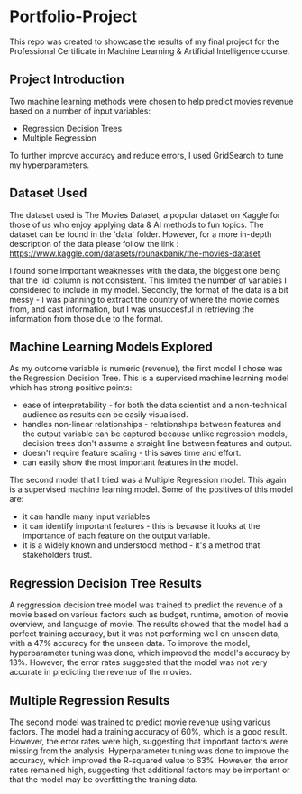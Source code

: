 # Portfolio-Project

This repo was created to showcase the results of my final project for the Professional Certificate in Machine Learning & Artificial Intelligence course.

## Project Introduction

 Two machine learning methods were chosen to help predict movies revenue based on a number of input variables:
* Regression Decision Trees
* Multiple Regression

To further improve accuracy and reduce errors, I used GridSearch to tune my hyperparameters.

## Dataset Used

The dataset used is The Movies Dataset, a popular dataset on Kaggle for those of us who enjoy applying data & AI methods to fun topics. The dataset  can be found in the 'data' folder. However, for a more in-depth description of the data please follow the link : https://www.kaggle.com/datasets/rounakbanik/the-movies-dataset

I found some important weaknesses with the data, the biggest one being that the 'id' column is not consistent. This limited the number of variables I considered to include in my model. Secondly, the format of the data is a bit messy - I was planning to extract the country of where the movie comes from, and cast information, but I was unsuccesful in retrieving the information from those due to the format.

## Machine Learning Models Explored

As my outcome variable is numeric (revenue), the first model I chose was the Regression Decision Tree. This is a supervised machine learning model which has strong positive points:
* ease of interpretability - for both the data scientist and a non-technical audience as results can be easily visualised.
* handles non-linear relationships - relationships between features and the output variable can be captured because unlike regression models, decision trees don't assume a straight line between features and output.
* doesn't require feature scaling - this saves time and effort.
* can easily show the most important features in the model.

The second model that I tried was a Multiple Regression model. This again is a supervised machine learning model. Some of the positives of this model are:
* it can handle many input variables 
* it can identify important features - this is because it looks at the importance of each feature on the output variable.
* it is a widely known and understood method - it's a method that stakeholders trust.

## Regression Decision Tree Results

A reggression decision tree model was trained to predict the revenue of a movie based on various factors such as budget, runtime, emotion of movie overview, and language of movie. The results showed that the model had a perfect training accuracy, but it was not performing well on unseen data, with a 47% accuracy for the unseen data. To improve the model, hyperparameter tuning was done, which improved the model's accuracy by 13%. However, the error rates suggested that the model was not very accurate in predicting the revenue of the movies.


## Multiple Regression Results

The second model was trained to predict movie revenue using various factors. The model had a training accuracy of 60%, which is a good result. However, the error rates were high, suggesting that important factors were missing from the analysis. Hyperparameter tuning was done to improve the accuracy, which improved the R-squared value to 63%. However, the error rates remained high, suggesting that additional factors may be important or that the model may be overfitting the training data.
